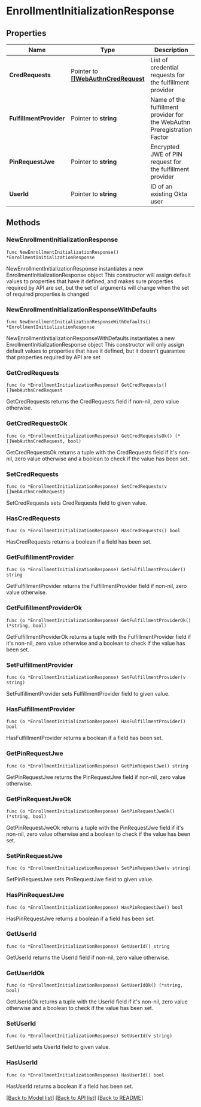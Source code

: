 # EnrollmentInitializationResponse

## Properties

Name | Type | Description | Notes
------------ | ------------- | ------------- | -------------
**CredRequests** | Pointer to [**[]WebAuthnCredRequest**](WebAuthnCredRequest.md) | List of credential requests for the fulfillment provider | [optional] 
**FulfillmentProvider** | Pointer to **string** | Name of the fulfillment provider for the WebAuthn Preregistration Factor | [optional] 
**PinRequestJwe** | Pointer to **string** | Encrypted JWE of PIN request for the fulfillment provider | [optional] 
**UserId** | Pointer to **string** | ID of an existing Okta user | [optional] 

## Methods

### NewEnrollmentInitializationResponse

`func NewEnrollmentInitializationResponse() *EnrollmentInitializationResponse`

NewEnrollmentInitializationResponse instantiates a new EnrollmentInitializationResponse object
This constructor will assign default values to properties that have it defined,
and makes sure properties required by API are set, but the set of arguments
will change when the set of required properties is changed

### NewEnrollmentInitializationResponseWithDefaults

`func NewEnrollmentInitializationResponseWithDefaults() *EnrollmentInitializationResponse`

NewEnrollmentInitializationResponseWithDefaults instantiates a new EnrollmentInitializationResponse object
This constructor will only assign default values to properties that have it defined,
but it doesn't guarantee that properties required by API are set

### GetCredRequests

`func (o *EnrollmentInitializationResponse) GetCredRequests() []WebAuthnCredRequest`

GetCredRequests returns the CredRequests field if non-nil, zero value otherwise.

### GetCredRequestsOk

`func (o *EnrollmentInitializationResponse) GetCredRequestsOk() (*[]WebAuthnCredRequest, bool)`

GetCredRequestsOk returns a tuple with the CredRequests field if it's non-nil, zero value otherwise
and a boolean to check if the value has been set.

### SetCredRequests

`func (o *EnrollmentInitializationResponse) SetCredRequests(v []WebAuthnCredRequest)`

SetCredRequests sets CredRequests field to given value.

### HasCredRequests

`func (o *EnrollmentInitializationResponse) HasCredRequests() bool`

HasCredRequests returns a boolean if a field has been set.

### GetFulfillmentProvider

`func (o *EnrollmentInitializationResponse) GetFulfillmentProvider() string`

GetFulfillmentProvider returns the FulfillmentProvider field if non-nil, zero value otherwise.

### GetFulfillmentProviderOk

`func (o *EnrollmentInitializationResponse) GetFulfillmentProviderOk() (*string, bool)`

GetFulfillmentProviderOk returns a tuple with the FulfillmentProvider field if it's non-nil, zero value otherwise
and a boolean to check if the value has been set.

### SetFulfillmentProvider

`func (o *EnrollmentInitializationResponse) SetFulfillmentProvider(v string)`

SetFulfillmentProvider sets FulfillmentProvider field to given value.

### HasFulfillmentProvider

`func (o *EnrollmentInitializationResponse) HasFulfillmentProvider() bool`

HasFulfillmentProvider returns a boolean if a field has been set.

### GetPinRequestJwe

`func (o *EnrollmentInitializationResponse) GetPinRequestJwe() string`

GetPinRequestJwe returns the PinRequestJwe field if non-nil, zero value otherwise.

### GetPinRequestJweOk

`func (o *EnrollmentInitializationResponse) GetPinRequestJweOk() (*string, bool)`

GetPinRequestJweOk returns a tuple with the PinRequestJwe field if it's non-nil, zero value otherwise
and a boolean to check if the value has been set.

### SetPinRequestJwe

`func (o *EnrollmentInitializationResponse) SetPinRequestJwe(v string)`

SetPinRequestJwe sets PinRequestJwe field to given value.

### HasPinRequestJwe

`func (o *EnrollmentInitializationResponse) HasPinRequestJwe() bool`

HasPinRequestJwe returns a boolean if a field has been set.

### GetUserId

`func (o *EnrollmentInitializationResponse) GetUserId() string`

GetUserId returns the UserId field if non-nil, zero value otherwise.

### GetUserIdOk

`func (o *EnrollmentInitializationResponse) GetUserIdOk() (*string, bool)`

GetUserIdOk returns a tuple with the UserId field if it's non-nil, zero value otherwise
and a boolean to check if the value has been set.

### SetUserId

`func (o *EnrollmentInitializationResponse) SetUserId(v string)`

SetUserId sets UserId field to given value.

### HasUserId

`func (o *EnrollmentInitializationResponse) HasUserId() bool`

HasUserId returns a boolean if a field has been set.


[[Back to Model list]](../README.md#documentation-for-models) [[Back to API list]](../README.md#documentation-for-api-endpoints) [[Back to README]](../README.md)


